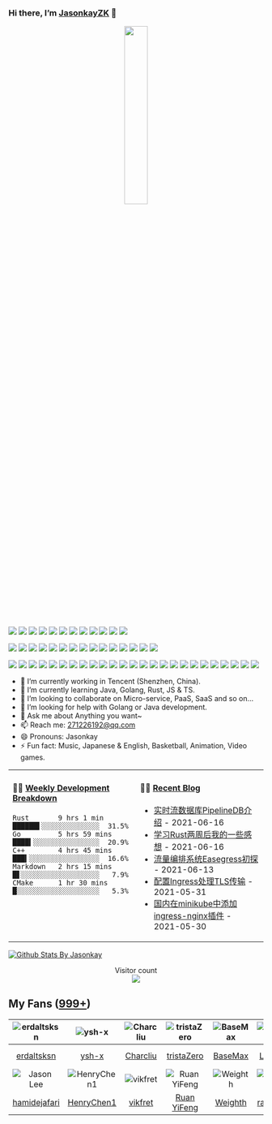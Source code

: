 ### Hi there, I’m [JasonkayZK](https://jasonkayzk.github.io/) 👋

<p align="center">
  <img src="https://github.com/JasonkayZK/jasonkayzk/blob/master/hello-world.gif" width="30%">
</p>

[![](https://img.shields.io/badge/Windows-10-2376bc?style=flat-square&logo=windows&logoColor=ffffff)](https://www.microsoft.com/windows/get-windows-10)
[![](https://img.shields.io/badge/Linux-Ubuntu-2376bc?style=flat-square&logo=ubuntu&logoColor=ffffff)](https://ubuntu.com/)
[![](https://img.shields.io/badge/Linux-Centos-2376bc?style=flat-square&logo=centos&logoColor=ffffff)](https://www.centos.org/)
[![](https://img.shields.io/badge/MacOS-BigSur-2376bc?style=flat-square&logo=apple&logoColor=ffffff)](https://www.apple.com/)
[![](https://img.shields.io/badge/IDE-Visual%20Studio%20Code-blue?style=flat-square&logo=visual-studio-code&logoColor=ffffff)](https://code.visualstudio.com/)
[![](https://img.shields.io/badge/Intellij-Idea-blue?style=flat-square&logo=intellijidea&logoColor=000000)](https://www.jetbrains.com/idea/)
[![](https://img.shields.io/badge/IDE-Goland-blue?style=flat-square&logo=jetbrains&logoColor=ffffff)](https://www.jetbrains.com/go/)
[![](https://img.shields.io/badge/IDE-PyCharm-blue?style=flat-square&logo=jetbrains&logoColor=ffffff)](https://www.jetbrains.com/pycharm/)
[![](https://img.shields.io/badge/IDE-Clion-blue?style=flat-square&logo=jetbrains&logoColor=ffffff)](https://www.jetbrains.com/clion/)
[![](https://img.shields.io/badge/IDE-WebStorm-blue?style=flat-square&logo=jetbrains&logoColor=ffffff)](https://www.jetbrains.com/webstorm/)
[![](https://img.shields.io/badge/Andriod-Studio-blue?style=flat-square&logo=android&logoColor=ffffff)](https://developer.android.com/studio/)
[![](https://img.shields.io/badge/Linux-Vim-blue?style=flat-square&logo=vim&logoColor=ffffff)](https://www.vim.org/)

[![](https://img.shields.io/badge/-Java-007396?style=flat-square&logo=java&logoColor=ffffff)](https://www.java.com/)
[![](https://img.shields.io/badge/-Golang-f05032?style=flat-square&logo=go&logoColor=ffffff)](https://golang.org/)
[![](https://img.shields.io/badge/-C++-269539?style=flat-square&logo=c%2B%2B&logoColor=ffffff)](https://www.cplusplus.com/)
[![](https://img.shields.io/badge/-Rust-003545?style=flat-square&logo=rust&logoColor=ffffff)](https://www.rust-lang.org/)
[![](https://img.shields.io/badge/-Python-3776AB?style=flat-square&logo=python&logoColor=ffffff)](https://www.python.org/)
[![](https://img.shields.io/badge/-Scala-2496ED?style=flat-square&logo=scala&logoColor=ffffff)](https://www.scala-lang.org/)
[![](https://img.shields.io/badge/-JavaScript-f7e018?style=flat-square&logo=javascript&logoColor=white)](https://www.ecma-international.org/)
[![](https://img.shields.io/badge/-HTML5-E34F26?style=flat-square&logo=html5&logoColor=white)](https://html.spec.whatwg.org/)
[![](https://img.shields.io/badge/-CSS3-1572B6?style=flat-square&logo=css3&logoColor=white)](https://www.w3.org/Style/CSS/)
[![](https://img.shields.io/badge/-Less-43853d?style=flat-square&logo=less&logoColor=white)](https://lesscss.org/)
[![](https://img.shields.io/badge/TypeScript-cb3837?style=flat-square&logo=TypeScript&logoColor=ffffff)](https://www.typescriptlang.org/)
[![](https://img.shields.io/badge/Kotlin-2496ED?style=flat-square&logo=kotlin&logoColor=ffffff)](https://kotlinlang.org/)
[![](https://img.shields.io/badge/Dart-003545?style=flat-square&logo=dart&logoColor=ffffff)](https://dart.dev/)
[![](https://img.shields.io/badge/Lua-cb3837?style=flat-square&logo=lua&logoColor=ffffff)](https://www.lua.org/)
[![](https://img.shields.io/badge/Shell-f05032?style=flat-square&logo=powershell&logoColor=ffffff)](https://www.shell.com/)

[![](https://img.shields.io/badge/-Spring-6DB33F?style=flat-square&logo=spring&logoColor=white)](https://spring.io/projects/spring-framework/)
[![](https://img.shields.io/badge/-Docker-2496ED?style=flat-square&logo=docker&logoColor=ffffff)](https://www.docker.com/)
[![](https://img.shields.io/badge/-MySQL-003545?style=flat-square&logo=mysql&logoColor=white)](https://www.mysql.com/)
[![](https://img.shields.io/badge/-NPM-cb3837?style=flat-square&logo=npm&logoColor=white)](https://npmjs.com/)
[![](https://img.shields.io/badge/-Git-f05032?style=flat-square&logo=git&logoColor=white)](https://git-scm.com/)
[![](https://img.shields.io/badge/-Vue.js-4fc08d?style=flat-square&logo=vue.js&logoColor=ffffff)](https://vuejs.org/)
[![](https://img.shields.io/badge/React-cb3837?style=flat-square&logo=React&logoColor=ffffff)](https://reactjs.org/)
[![](https://img.shields.io/badge/-Electron-6DB33F?style=flat-square&logo=electron&logoColor=ffffff)](https://www.electronjs.org/)
[![](https://img.shields.io/badge/-Node.js-43853d?style=flat-square&logo=node.js&logoColor=ffffff)](https://nodejs.org/)
[![](https://img.shields.io/badge/-Nginx-269539?style=flat-square&logo=nginx&logoColor=ffffff)](https://nginx.org/)
[![](https://img.shields.io/badge/-Kubenetes-2496ED?style=flat-square&logo=kubernetes&logoColor=ffffff)](https://kubernetes.io/)
[![](https://img.shields.io/badge/-ElasticSearch-005571?style=flat-square&logo=elasticsearch&logoColor=white)](https://www.elastic.co/)
[![](https://img.shields.io/badge/-Redis-dc382d?style=flat-square&logo=redis&logoColor=white)](https://redis.io/)
[![](https://img.shields.io/badge/-Flutter-007396?style=flat-square&logo=flutter&logoColor=white)](https://flutter.dev/)
[![](https://img.shields.io/badge/-Gradle-f05032?style=flat-square&logo=gradle&logoColor=white)](https://gradle.org/)
[![](https://img.shields.io/badge/-RabbitMQ-269539?style=flat-square&logo=rabbitmq&logoColor=white)](https://www.rabbitmq.com/)
[![](https://img.shields.io/badge/-Yarn-2496ED?style=flat-square&logo=yarn&logoColor=white)](https://yarnpkg.com/)
[![](https://img.shields.io/badge/-Webpack-3776AB?style=flat-square&logo=webpack&logoColor=white)](https://webpack.js.org/)
[![](https://img.shields.io/badge/-MongoDB-6DB33F?style=flat-square&logo=mongodb&logoColor=white)](https://www.mongodb.com/)
[![](https://img.shields.io/badge/-Bootstrap-cb3837?style=flat-square&logo=bootstrap&logoColor=white)](https://getbootstrap.com/)
[![](https://img.shields.io/badge/-jQuery-003545?style=flat-square&logo=jquery&logoColor=white)](https://jquery.com/)
[![](https://img.shields.io/badge/-Tensorflow-fcc624?style=flat-square&logo=tensorflow&logoColor=white)](https://www.tensorflow.org/)
[![](https://img.shields.io/badge/-Keras-f05032?style=flat-square&logo=keras&logoColor=white)](https://keras.io/)
[![](https://img.shields.io/badge/-PyTorch-269539?style=flat-square&logo=pytorch&logoColor=white)](https://pytorch.org/)
[![](https://img.shields.io/badge/-Markdown-2496ED?style=flat-square&logo=markdown&logoColor=white)](https://daringfireball.net/projects/markdown/)


- 🔭 I’m currently working in Tencent (Shenzhen, China).
- 🌱 I’m currently learning Java, Golang, Rust, JS & TS.
- 👯 I’m looking to collaborate on Micro-service, PaaS, SaaS and so on…
- 🤔 I’m looking for help with Golang or Java development.
- 💬 Ask me about Anything you want~
- 📫 Reach me: 271226192@qq.com
- 😄 Pronouns: Jasonkay
- ⚡ Fun fact: Music, Japanese & English, Basketball, Animation, Video games.

<table width="800px">
<tr>
<td valign="top" width="50%">

#### 🏊‍♂️ <a href="https://gist.github.com/JasonkayZK/59ead22758ee823e48b558d3cff332f1" target="_blank">Weekly Development Breakdown</a>

<!-- code_time starts -->

```text
Rust       9 hrs 1 min    ██████▌░░░░░░░░░░░░░░  31.5%
Go         5 hrs 59 mins  ████▍░░░░░░░░░░░░░░░░  20.9%
C++        4 hrs 45 mins  ███▍░░░░░░░░░░░░░░░░░  16.6%
Markdown   2 hrs 15 mins  █▋░░░░░░░░░░░░░░░░░░░   7.9%
CMake      1 hr 30 mins   █░░░░░░░░░░░░░░░░░░░░   5.3%
```

<!-- code_time ends -->
</td>

<td valign="top" width="50%">

#### 🤹‍♀️ <a href="https://jasonkayzk.github.io/" target="_blank">Recent Blog</a>

<!-- blog starts -->
* <a href='https://jasonkayzk.github.io/2021/06/16/%E5%AE%9E%E6%97%B6%E6%B5%81%E6%95%B0%E6%8D%AE%E5%BA%93PipelineDB%E4%BB%8B%E7%BB%8D/' target='_blank'>实时流数据库PipelineDB介绍</a> - 2021-06-16
* <a href='https://jasonkayzk.github.io/2021/06/16/%E5%AD%A6%E4%B9%A0Rust%E4%B8%A4%E5%91%A8%E5%90%8E%E6%88%91%E7%9A%84%E4%B8%80%E4%BA%9B%E6%84%9F%E6%83%B3/' target='_blank'>学习Rust两周后我的一些感想</a> - 2021-06-16
* <a href='https://jasonkayzk.github.io/2021/06/13/%E6%B5%81%E9%87%8F%E7%BC%96%E6%8E%92%E7%B3%BB%E7%BB%9FEasegress%E5%88%9D%E6%8E%A2/' target='_blank'>流量编排系统Easegress初探</a> - 2021-06-13
* <a href='https://jasonkayzk.github.io/2021/05/31/%E9%85%8D%E7%BD%AEIngress%E5%A4%84%E7%90%86TLS%E4%BC%A0%E8%BE%93/' target='_blank'>配置Ingress处理TLS传输</a> - 2021-05-31
* <a href='https://jasonkayzk.github.io/2021/05/30/%E5%9B%BD%E5%86%85%E5%9C%A8minikube%E4%B8%AD%E6%B7%BB%E5%8A%A0ingress-nginx%E6%8F%92%E4%BB%B6/' target='_blank'>国内在minikube中添加ingress-nginx插件</a> - 2021-05-30
<!-- blog ends -->

</td>
</tr>

</table>


[![Github Stats By Jasonkay](https://github-readme-stats.vercel.app/api?username=jasonkayzk&show_icons=true&title_color=0366d6&icon_color=ffc83d&text_color=24292e&bg_color=fff)](https://github.com/jasonkayzk/)


<p align="center"> 
  Visitor count<br>
  <img src="https://profile-counter.glitch.me/jasonkayzk/count.svg" />
</p>


## My Fans ([999+](https://github.com/jasonkayzk?tab=followers))

| ![erdaltsksn](https://avatars0.githubusercontent.com/u/22197800?s=80&v=4) | ![ysh-x](https://avatars3.githubusercontent.com/u/42147996?s=80&v=4) | ![Charcliu](https://avatars2.githubusercontent.com/u/23503649?s=80&v=4) | ![tristaZero](https://avatars2.githubusercontent.com/u/27757146?s=80&v=4) | ![BaseMax](https://avatars3.githubusercontent.com/u/2658040?s=80&v=4) | ![LouisYLWang](https://avatars3.githubusercontent.com/u/11455901?s=80&v=4) | ![ASJ-PAYIZ](https://avatars1.githubusercontent.com/u/48379266?s=80&v=4) | ![wangxiaoxiang5599](https://avatars2.githubusercontent.com/u/31461411?s=80&v=4) |
| :----------------------------------------------------------: | :----------------------------------------------------------: | :----------------------------------------------------------: | :----------------------------------------------------------: | :----------------------------------------------------------: | :----------------------------------------------------------: | :----------------------------------------------------------: | :----------------------------------------------------------: |
|         [erdaltsksn](https://github.com/erdaltsksn)          |              [ysh-x](https://github.com/ysh-x)               |           [Charcliu](https://github.com/Charcliu)            |         [tristaZero](https://github.com/tristaZero)          |            [BaseMax](https://github.com/BaseMax)             |        [LouisYLWang](https://github.com/LouisYLWang)         |          [ASJ-PAYIZ](https://github.com/ASJ-PAYIZ)           |  [wangxiaoxiang5599](https://github.com/wangxiaoxiang5599)   |
| ![Jason Lee](https://avatars1.githubusercontent.com/u/37927931?s=80&v=4) | ![HenryChen1](https://avatars3.githubusercontent.com/u/24852788?s=80&v=4) | ![vikfret](https://avatars3.githubusercontent.com/u/56179621?s=80&v=4) | ![Ruan YiFeng](https://avatars2.githubusercontent.com/u/905434?s=80&v=4) | ![Weighth](https://avatars3.githubusercontent.com/u/55311703?s=80&v=4) | ![rakzhodekams](https://avatars0.githubusercontent.com/u/16127381?s=80&v=4) | ![flashfoxter](https://avatars1.githubusercontent.com/u/2852886?s=80&v=4) | ![DuHouAn](https://avatars0.githubusercontent.com/u/33805265?s=80&v=4) |
|       [hamidejafari](https://github.com/hamidejafari)        |         [HenryChen1](https://github.com/HenryChen1)          |            [vikfret](https://github.com/vikfret)             |           [Ruan YiFeng](https://github.com/ruanyf)           |            [Weighth](https://github.com/Weighth)             |       [rakzhodekams](https://github.com/rakzhodekams)        |        [flashfoxter](https://github.com/flashfoxter)         |            [DuHouAn](https://github.com/DuHouAn)             |


